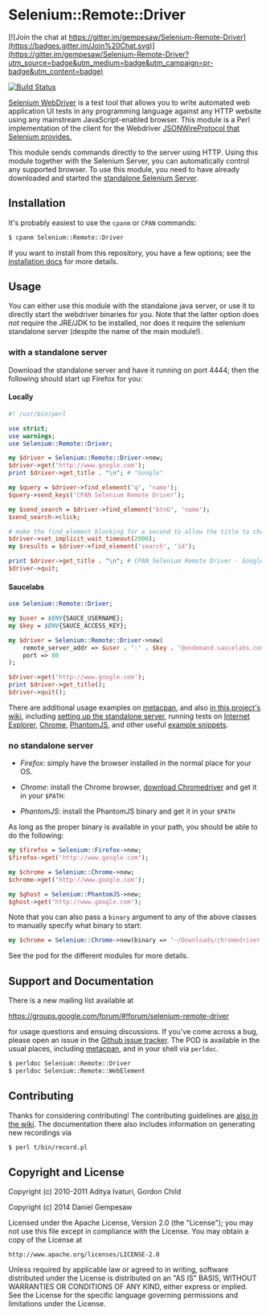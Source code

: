 # Selenium::Remote::Driver

[![Join the chat at https://gitter.im/gempesaw/Selenium-Remote-Driver](https://badges.gitter.im/Join%20Chat.svg)](https://gitter.im/gempesaw/Selenium-Remote-Driver?utm_source=badge&utm_medium=badge&utm_campaign=pr-badge&utm_content=badge)

[![Build Status](https://travis-ci.org/gempesaw/Selenium-Remote-Driver.svg?branch=master)](https://travis-ci.org/gempesaw/Selenium-Remote-Driver)

[Selenium WebDriver][wd] is a test tool that allows you to write
automated web application UI tests in any programming language against
any HTTP website using any mainstream JavaScript-enabled browser. This
module is a Perl implementation of the client for the Webdriver
[JSONWireProtocol that Selenium provides.][jsonwire]

This module sends commands directly to the server using HTTP. Using
this module together with the Selenium Server, you can automatically
control any supported browser. To use this module, you need to have
already downloaded and started the
[standalone Selenium Server][standalone].

[wd]: https://code.google.com/p/selenium/
[jsonwire]: https://code.google.com/p/selenium/wiki/JsonWireProtocol
[standalone]: http://selenium-release.storage.googleapis.com/index.html

## Installation

It's probably easiest to use the `cpanm` or `CPAN` commands:

```bash
$ cpanm Selenium::Remote::Driver
```

If you want to install from this repository, you have a few options;
see the [installation docs][] for more details.

[installation docs]: /INSTALL.md

## Usage

You can either use this module with the standalone java server, or use
it to directly start the webdriver binaries for you. Note that the
latter option does _not_ require the JRE/JDK to be installed, nor does
it require the selenium standalone server (despite the name of the
main module!).

### with a standalone server

Download the standalone server and have it running on port 4444; then
the following should start up Firefox for you:

#### Locally

```perl
#! /usr/bin/perl

use strict;
use warnings;
use Selenium::Remote::Driver;

my $driver = Selenium::Remote::Driver->new;
$driver->get('http://www.google.com');
print $driver->get_title . "\n"; # "Google"

my $query = $driver->find_element('q', 'name');
$query->send_keys('CPAN Selenium Remote Driver');

my $send_search = $driver->find_element('btnG', 'name');
$send_search->click;

# make the find_element blocking for a second to allow the title to change
$driver->set_implicit_wait_timeout(2000);
my $results = $driver->find_element('search', 'id');

print $driver->get_title . "\n"; # CPAN Selenium Remote Driver - Google Search
$driver->quit;
```

#### Saucelabs

```perl
use Selenium::Remote::Driver;

my $user = $ENV{SAUCE_USERNAME};
my $key = $ENV{SAUCE_ACCESS_KEY};

my $driver = Selenium::Remote::Driver->new(
    remote_server_addr => $user . ':' . $key . '@ondemand.saucelabs.com',
    port => 80
);

$driver->get('http://www.google.com');
print $driver->get_title();
$driver->quit();
```

There are additional usage examples on [metacpan][meta], and also
[in this project's wiki][wiki], including
[setting up the standalone server][setup], running tests on
[Internet Explorer][ie], [Chrome][chrome], [PhantomJS][pjs], and other
useful [example snippets][ex].

[wiki]: https://github.com/gempesaw/Selenium-Remote-Driver/wiki
[setup]: https://github.com/gempesaw/Selenium-Remote-Driver/wiki/Getting-Started-with-Selenium%3A%3ARemote%3A%3ADriver
[ie]: https://github.com/gempesaw/Selenium-Remote-Driver/wiki/IE-browser-automation
[chrome]: https://github.com/gempesaw/Selenium-Remote-Driver/wiki/Chrome-browser-automation
[pjs]: https://github.com/gempesaw/Selenium-Remote-Driver/wiki/PhantomJS-Headless-Browser-Automation
[ex]:
https://github.com/gempesaw/Selenium-Remote-Driver/wiki/Example-Snippets

### no standalone server

- _Firefox_: simply have the browser installed in the normal place
for your OS.

- _Chrome_: install the Chrome browser, [download Chromedriver][dcd]
and get it in your `$PATH`:

- _PhantomJS_: install the PhantomJS binary and get it in your `$PATH`

As long as the proper binary is available in your path, you should be
able to do the following:

```perl
my $firefox = Selenium::Firefox->new;
$firefox->get('http://www.google.com');

my $chrome = Selenium::Chrome->new;
$chrome->get('http://www.google.com');

my $ghost = Selenium::PhantomJS->new;
$ghost->get('http://www.google.com');
```

Note that you can also pass a `binary` argument to any of the above
classes to manually specify what binary to start:

```perl
my $chrome = Selenium::Chrome->new(binary => '~/Downloads/chromedriver');
```

See the pod for the different modules for more details.

[dcd]: https://sites.google.com/a/chromium.org/chromedriver/downloads

## Support and Documentation

There is a new mailing list available at

https://groups.google.com/forum/#!forum/selenium-remote-driver

for usage questions and ensuing discussions. If you've come across a
bug, please open an issue in the [Github issue tracker][issue]. The
POD is available in the usual places, including [metacpan][meta], and
in your shell via `perldoc`.

```bash
$ perldoc Selenium::Remote::Driver
$ perldoc Selenium::Remote::WebElement
```

[issue]: https://github.com/gempesaw/Selenium-Remote-Driver/issues
[meta]: https://metacpan.org/pod/Selenium::Remote::Driver

## Contributing

Thanks for considering contributing! The contributing guidelines are
[also in the wiki][contrib]. The documentation there also includes
information on generating new recordings via

```bash
$ perl t/bin/record.pl
```

[contrib]: https://github.com/gempesaw/Selenium-Remote-Driver/wiki/Contribution-Guide

## Copyright and License

Copyright (c) 2010-2011 Aditya Ivaturi, Gordon Child

Copyright (c) 2014 Daniel Gempesaw

Licensed under the Apache License, Version 2.0 (the "License");
you may not use this file except in compliance with the License.
You may obtain a copy of the License at

    http://www.apache.org/licenses/LICENSE-2.0

Unless required by applicable law or agreed to in writing, software
distributed under the License is distributed on an "AS IS" BASIS,
WITHOUT WARRANTIES OR CONDITIONS OF ANY KIND, either express or implied.
See the License for the specific language governing permissions and
limitations under the License.
